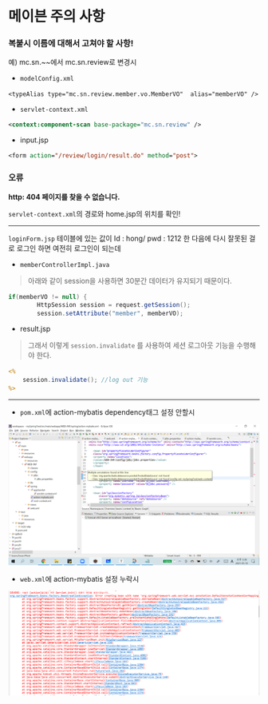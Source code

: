 # 메이븐 주의 사항

### 복붙시 이름에 대해서 고쳐야 할 사항!

예) mc.sn.~~에서 mc.sn.review로 변경시

- `modelConfig.xml`

`<typeAlias type="mc.sn.review.member.vo.MemberVO"  alias="memberVO" />`

- `servlet-context.xml`

```xml
<context:component-scan base-package="mc.sn.review" />
```

- input.jsp

```jsp
<form action="/review/login/result.do" method="post">
```



### 오류

**http: 404 페이지를 찾을 수 없습니다.**

`servlet-context.xml`의 경로와 home.jsp의 위치를 확인!



---



`loginForm.jsp` 테이블에 있는 값이 Id : hong/ pwd : 1212 한 다음에 다시 잘못된 걸로 로그인 하면 여전히 로그인이 되는데 



- `memberControllerImpl.java`

> 아래와 같이 session을 사용하면 30분간 데이터가 유지되기 때문이다. 

```java
if(memberVO != null) {
	    HttpSession session = request.getSession();
	    session.setAttribute("member", memberVO);
```



- result.jsp

> 그래서 이렇게 `session.invalidate` 를 사용하여 세션 로그아웃 기능을 수행해야 한다.

```jsp
<%
	session.invalidate(); //log out 기능
%>
```



---



- `pom.xml`에 action-mybatis dependency태그 설정 안할시

![](../img/error-pom.xml.png)



- `web.xml`에 action-mybatis 설정 누락시

![](../img/error.png)
